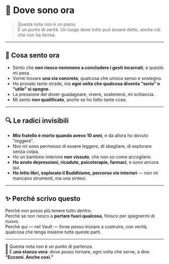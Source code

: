 # 🌿 Dove sono ora

> Questa nota non è un piano.  
> È un punto di verità. Un luogo dove tutto può essere detto, anche ciò che non ha forma.

---

## 📍 Cosa sento ora

- Sento che **non riesco nemmeno a concludere i gesti incarnati**, e questo mi pesa.
- Vorrei trovare **una via concreta**, qualcosa che unisca senso e sostegno.
- Ho provato tante strade, ma **ogni volta che qualcosa diventa “serio” o “utile” si spegne**.
- La pressione del dover guadagnare, vivere, sostenersi, mi schiaccia.
- Mi sento **non qualificato**, anche se ho fatto tante cose.

---

## 🔍 Le radici invisibili

- **Mio fratello è morto quando avevo 10 anni**, e da allora ho dovuto “reggere”.
- Non mi sono permesso di essere leggero, di sbagliare, di esplorare senza colpa.
- Ho un bambino interiore **non vissuto**, che non so come accogliere.
- **Ho avuto depressioni, ricadute, psicoterapie, farmaci**, e sono ancora qui.
- **Ho letto libri, esplorato il Buddhismo, percorso vie interiori** — non mi mancano strumenti, ma una sintesi.

---

## ✨ Perché scrivo questo

Perché non posso più tenere tutto dentro.  
Perché se non riesco a **portare fuori qualcosa**, finisco per spegnermi di nuovo.  
Perché qui — nel Vault — forse posso iniziare a costruire, con verità, qualcosa che tenga insieme tutte queste parti.

---

📌 Questa nota non è un punto di partenza.  
📌 È **una stanza vera**: dove posso tornare, ogni volta che serve, a dire:  
**“Eccomi. Anche così.”**
